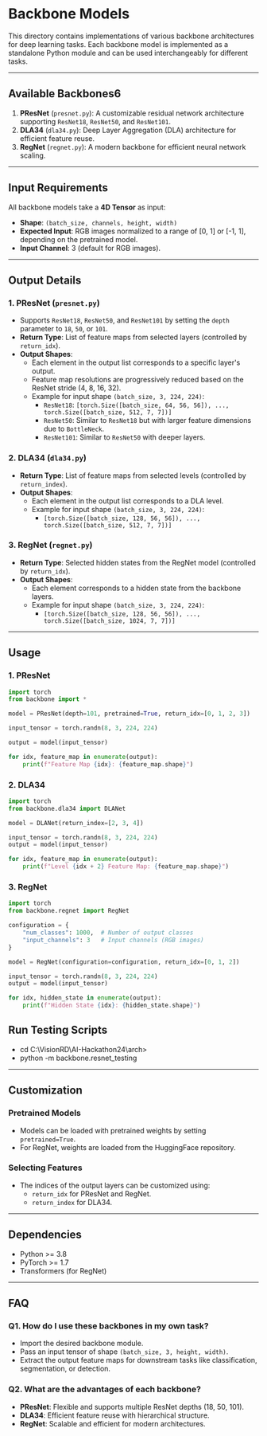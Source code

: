 # Backbone Models

This directory contains implementations of various backbone architectures for deep learning tasks. Each backbone model is implemented as a standalone Python module and can be used interchangeably for different tasks.

---

## **Available Backbones**6

1. **PResNet** (`presnet.py`): A customizable residual network architecture supporting `ResNet18`, `ResNet50`, and `ResNet101`.
2. **DLA34** (`dla34.py`): Deep Layer Aggregation (DLA) architecture for efficient feature reuse.
3. **RegNet** (`regnet.py`): A modern backbone for efficient neural network scaling.

---

## **Input Requirements**

All backbone models take a **4D Tensor** as input:
- **Shape**: `(batch_size, channels, height, width)`
- **Expected Input**: RGB images normalized to a range of [0, 1] or [-1, 1], depending on the pretrained model.
- **Input Channel**: 3 (default for RGB images).

---

## **Output Details**

### **1. PResNet (`presnet.py`)**
- Supports `ResNet18`, `ResNet50`, and `ResNet101` by setting the `depth` parameter to `18`, `50`, or `101`.
- **Return Type**: List of feature maps from selected layers (controlled by `return_idx`).
- **Output Shapes**:
  - Each element in the output list corresponds to a specific layer's output.
  - Feature map resolutions are progressively reduced based on the ResNet stride (4, 8, 16, 32).
  - Example for input shape `(batch_size, 3, 224, 224)`:
    - `ResNet18`: `[torch.Size([batch_size, 64, 56, 56]), ..., torch.Size([batch_size, 512, 7, 7])]`
    - `ResNet50`: Similar to `ResNet18` but with larger feature dimensions due to `BottleNeck`.
    - `ResNet101`: Similar to `ResNet50` with deeper layers.

### **2. DLA34 (`dla34.py`)**
- **Return Type**: List of feature maps from selected levels (controlled by `return_index`).
- **Output Shapes**:
  - Each element in the output list corresponds to a DLA level.
  - Example for input shape `(batch_size, 3, 224, 224)`:
    - `[torch.Size([batch_size, 128, 56, 56]), ..., torch.Size([batch_size, 512, 7, 7])]`

### **3. RegNet (`regnet.py`)**
- **Return Type**: Selected hidden states from the RegNet model (controlled by `return_idx`).
- **Output Shapes**:
  - Each element corresponds to a hidden state from the backbone layers.
  - Example for input shape `(batch_size, 3, 224, 224)`:
    - `[torch.Size([batch_size, 128, 56, 56]), ..., torch.Size([batch_size, 1024, 7, 7])]`

---

## **Usage**

### **1. PResNet**
```python
import torch
from backbone import *

model = PResNet(depth=101, pretrained=True, return_idx=[0, 1, 2, 3])

input_tensor = torch.randn(8, 3, 224, 224)

output = model(input_tensor)

for idx, feature_map in enumerate(output):
    print(f"Feature Map {idx}: {feature_map.shape}")
```

### **2. DLA34**
```python
import torch
from backbone.dla34 import DLANet

model = DLANet(return_index=[2, 3, 4])

input_tensor = torch.randn(8, 3, 224, 224)
output = model(input_tensor)

for idx, feature_map in enumerate(output):
    print(f"Level {idx + 2} Feature Map: {feature_map.shape}")
```

### **3. RegNet**
```python
import torch
from backbone.regnet import RegNet

configuration = {
    "num_classes": 1000,  # Number of output classes
    "input_channels": 3   # Input channels (RGB images)
}

model = RegNet(configuration=configuration, return_idx=[0, 1, 2])

input_tensor = torch.randn(8, 3, 224, 224)
output = model(input_tensor)

for idx, hidden_state in enumerate(output):
    print(f"Hidden State {idx}: {hidden_state.shape}")
```

## **Run Testing Scripts**

- cd C:\VisionRD\AI-Hackathon24\arch> 
- python -m backbone.resnet_testing

---

## **Customization**

### **Pretrained Models**
- Models can be loaded with pretrained weights by setting `pretrained=True`.
- For RegNet, weights are loaded from the HuggingFace repository.

### **Selecting Features**
- The indices of the output layers can be customized using:
  - `return_idx` for PResNet and RegNet.
  - `return_index` for DLA34.

---

## **Dependencies**
- Python >= 3.8
- PyTorch >= 1.7
- Transformers (for RegNet)

---


## **FAQ**

### Q1. How do I use these backbones in my own task?
- Import the desired backbone module.
- Pass an input tensor of shape `(batch_size, 3, height, width)`.
- Extract the output feature maps for downstream tasks like classification, segmentation, or detection.

### Q2. What are the advantages of each backbone?
- **PResNet**: Flexible and supports multiple ResNet depths (18, 50, 101).
- **DLA34**: Efficient feature reuse with hierarchical structure.
- **RegNet**: Scalable and efficient for modern architectures.